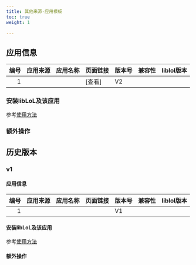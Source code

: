```yaml
---
title: 其他来源-应用模板
toc: true
weight: 1

---
```


## 应用信息

| 编号 | 应用来源 | 应用名称 | 页面链接 | 版本号 | 兼容性 | liblol版本 |
| ---: | -------- | :------- | :------- | :----- | :----- | :--------- |
|    1 |          |          | [查看]   | V2     |        |            |

### 安装libLoL及该应用

参考[使用方法](/docs/usage)

### 额外操作

## 历史版本

### v1

#### 应用信息

| 编号 | 应用来源 | 应用名称 | 页面链接 | 版本号 | 兼容性 | liblol版本 |
| ---: | -------- | :------- | :------- | :----- | :----- | :--------- |
|    1 |          |          |          | V1     |        |            |

#### 安装libLoL及该应用

参考[使用方法](/docs/usage)

#### 额外操作